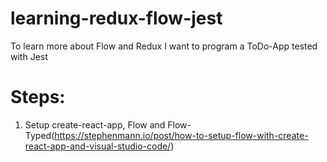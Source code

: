 # learning-redux-flow-jest
To learn more about Flow and Redux I want to program a ToDo-App tested with Jest

# Steps:

1. Setup create-react-app, Flow and Flow-Typed(https://stephenmann.io/post/how-to-setup-flow-with-create-react-app-and-visual-studio-code/)
